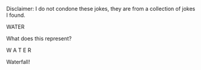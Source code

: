Disclaimer: I do not condone these jokes, they are from a collection of jokes I found.

WATER

What does this represent?

W
A
T
E
R 

Waterfall!

